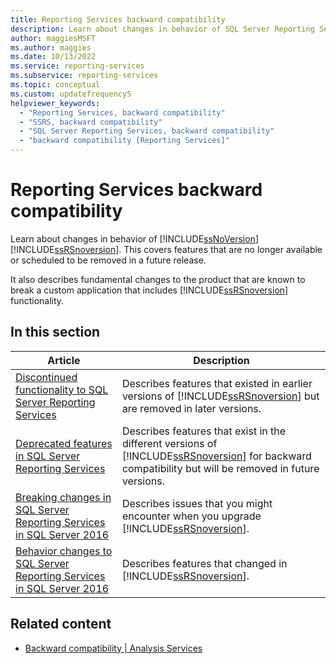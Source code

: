 ```yaml
---
title: Reporting Services backward compatibility
description: Learn about changes in behavior of SQL Server Reporting Services, including features that are no longer available or scheduled to be removed in a future release.
author: maggiesMSFT
ms.author: maggies
ms.date: 10/13/2022
ms.service: reporting-services
ms.subservice: reporting-services
ms.topic: conceptual
ms.custom: updatefrequency5
helpviewer_keywords:
  - "Reporting Services, backward compatibility"
  - "SSRS, backward compatibility"
  - "SQL Server Reporting Services, backward compatibility"
  - "backward compatibility [Reporting Services]"
---
```

#  Reporting Services backward compatibility

Learn about changes in behavior of [!INCLUDE[ssNoVersion](../includes/ssnoversion-md.md)] [!INCLUDE[ssRSnoversion](../includes/ssrsnoversion-md.md)]. This covers features that are no longer available or scheduled to be removed in a future release.

It also describes fundamental changes to the product that are known to break a custom application that includes [!INCLUDE[ssRSnoversion](../includes/ssrsnoversion-md.md)] functionality.  
  
## In this section  
  
|Article|Description|  
|-----------|-----------------|  
|[Discontinued functionality to SQL Server Reporting Services](discontinued-functionality-to-sql-server-reporting-services-in-sql-server.md)|Describes features that existed in earlier versions of [!INCLUDE[ssRSnoversion](../includes/ssrsnoversion-md.md)] but are removed in later versions.|  
|[Deprecated features in SQL Server Reporting Services](deprecated-features-in-sql-server-reporting-services-ssrs.md)|Describes features that exist in the different versions of [!INCLUDE[ssRSnoversion](../includes/ssrsnoversion-md.md)] for backward compatibility but will be removed in future versions.|  
|[Breaking changes in SQL Server Reporting Services in SQL Server 2016](breaking-changes-in-sql-server-reporting-services-in-sql-server-2016.md)|Describes issues that you might encounter when you upgrade [!INCLUDE[ssRSnoversion](../includes/ssrsnoversion-md.md)].|  
|[Behavior changes to SQL Server Reporting Services  in SQL Server 2016](behavior-changes-to-sql-server-reporting-services-in-sql-server-2016.md)|Describes features that changed in [!INCLUDE[ssRSnoversion](../includes/ssrsnoversion-md.md)].|  
  
## Related content

- [Backward compatibility | Analysis Services](/analysis-services/analysis-services-backward-compatibility?viewFallbackFrom=sql-server-ver15)  
  
